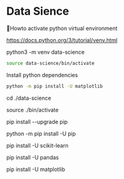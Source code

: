 # Data Sience

🐍Howto activate python virtual environment



https://docs.python.org/3/tutorial/venv.html


python3 -m venv data-science


```bash
source data-science/bin/activate
```


Install python dependencies

```bash
python -m pip install -U matplotlib
```

cd ./data-science

source ./bin/activate

pip install --upgrade pip


python -m pip install -U pip




pip install -U scikit-learn

pip install -U pandas

pip install -U matplotlib
